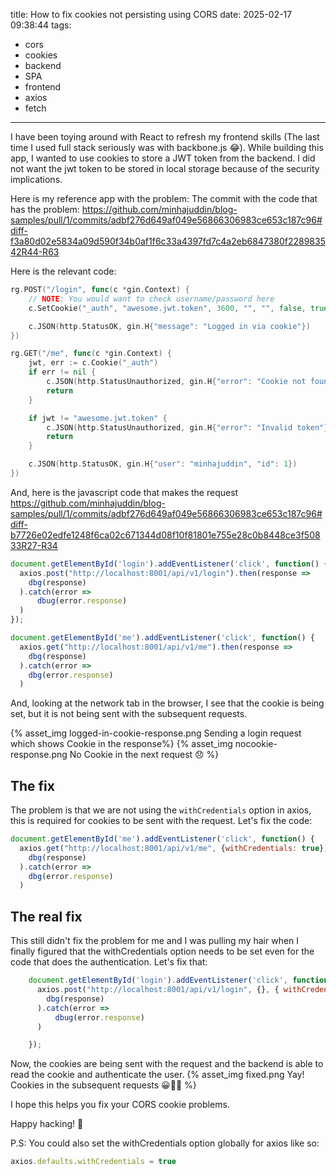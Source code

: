 title: How to fix cookies not persisting using CORS
date: 2025-02-17 09:38:44
tags:
- cors
- cookies
- backend
- SPA
- frontend
- axios
- fetch
---

I have been toying around with React to refresh my frontend skills (The last
time I used full stack seriously was with backbone.js 😂). While building this
app, I wanted to use cookies to store a JWT token from the backend. I did not
want the jwt token to be stored in local storage because of the security implications.

Here is my reference app with the problem: The commit with the code that has the problem: https://github.com/minhajuddin/blog-samples/pull/1/commits/adbf276d649af049e56866306983ce653c187c96#diff-f3a80d02e5834a09d590f34b0af1f6c33a4397fd7c4a2eb6847380f228983542R44-R63

Here is the relevant code:

```go
rg.POST("/login", func(c *gin.Context) {
    // NOTE: You would want to check username/password here
    c.SetCookie("_auth", "awesome.jwt.token", 3600, "", "", false, true)

    c.JSON(http.StatusOK, gin.H{"message": "Logged in via cookie"})
})

rg.GET("/me", func(c *gin.Context) {
    jwt, err := c.Cookie("_auth")
    if err != nil {
        c.JSON(http.StatusUnauthorized, gin.H{"error": "Cookie not found"})
        return
    }

    if jwt != "awesome.jwt.token" {
        c.JSON(http.StatusUnauthorized, gin.H{"error": "Invalid token"})
        return
    }

    c.JSON(http.StatusOK, gin.H{"user": "minhajuddin", "id": 1})
})
```

And, here is the javascript code that makes the request https://github.com/minhajuddin/blog-samples/pull/1/commits/adbf276d649af049e56866306983ce653c187c96#diff-b7726e02edfe1248f6ca02c671344d08f10f81801e755e28c0b8448ce3f50833R27-R34

```js
document.getElementById('login').addEventListener('click', function() {
  axios.post("http://localhost:8001/api/v1/login").then(response =>
    dbg(response)
  ).catch(error =>
      dbug(error.response)
  )
});

document.getElementById('me').addEventListener('click', function() {
  axios.get("http://localhost:8001/api/v1/me").then(response =>
    dbg(response)
  ).catch(error =>
    dbg(error.response)
  )

```

And, looking at the network tab in the browser, I see that the cookie is being set, but it is not being sent with the subsequent requests.

{% asset_img logged-in-cookie-response.png Sending a login request which shows Cookie in the response%}
{% asset_img nocookie-response.png No Cookie in the next request 😞 %}


## The fix

The problem is that we are not using the `withCredentials` option in axios, this is required for cookies to be sent with the request. Let's fix the code:

```js
document.getElementById('me').addEventListener('click', function() {
  axios.get("http://localhost:8001/api/v1/me", {withCredentials: true}).then(response =>
    dbg(response)
  ).catch(error =>
    dbg(error.response)
  )
```

## The real fix

This still didn't fix the problem for me and I was pulling my hair when I finally figured that the withCredentials option needs to be set even for the code that does the authentication. Let's fix that:


```js
    document.getElementById('login').addEventListener('click', function() {
      axios.post("http://localhost:8001/api/v1/login", {}, { withCredentials: true }).then(response =>
        dbg(response)
      ).catch(error =>
          dbug(error.response)
      )

    });
```

Now, the cookies are being sent with the request and the backend is able to read the cookie and authenticate the user.
{% asset_img fixed.png Yay! Cookies in the subsequent requests 😀🍪🍪 %}

I hope this helps you fix your CORS cookie problems.

Happy hacking! 🚀

P.S: You could also set the withCredentials option globally for axios like so:

```js
axios.defaults.withCredentials = true
```
